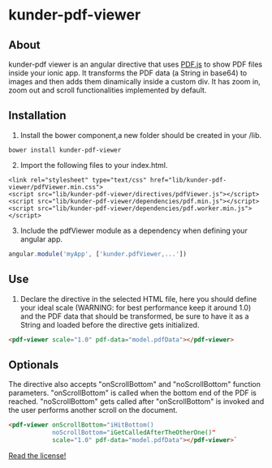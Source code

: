 # kunder-pdf-viewer

## About
kunder-pdf viewer is an angular directive that uses [PDF.js](https://github.com/mozilla/pdf.js) to show PDF files inside your ionic app. It transforms
the PDF data (a String in base64) to images and then adds them dinamically inside a custom div. It has zoom in, zoom out and scroll
functionalities implemented by default.

## Installation
1. Install the bower component,a new folder should be created in your /lib.  

`bower install kunder-pdf-viewer` 
 
2. Import the following files to your index.html.

```
<link rel="stylesheet" type="text/css" href="lib/kunder-pdf-viewer/pdfViewer.min.css">    
<script src="lib/kunder-pdf-viewer/directives/pdfViewer.js"></script>  
<script src="lib/kunder-pdf-viewer/dependencies/pdf.min.js"></script>
<script src="lib/kunder-pdf-viewer/dependencies/pdf.worker.min.js"></script>    
```  
3. Include the pdfViewer module as a dependency when defining your angular app.  

``` js
angular.module('myApp', ['kunder.pdfViewer,...'])
``` 

## Use
1. Declare the directive in the selected HTML file, here you should define your ideal scale (WARNING: for best performance
keep it around 1.0) and the PDF data that should be transformed, be sure to have it as a String and loaded before the directive gets initialized.  

``` html
<pdf-viewer scale="1.0" pdf-data="model.pdfData"></pdf-viewer>  
```  

## Optionals
The directive also accepts "onScrollBottom" and "noScrollBottom" function parameters. "onScrollBottom" is called when the bottom
end of the PDF is reached. "noScrollBottom" gets called after "onScrollBottom" is invoked and the user performs another scroll on the document.  
``` html
<pdf-viewer onScrollBottom="iHitBottom()
            noScrollBottom="iGetCalledAfterTheOtherOne()" 
            scale="1.0" pdf-data="model.pdfData"></pdf-viewer>`           
```

[Read the license!](./LICENSE)